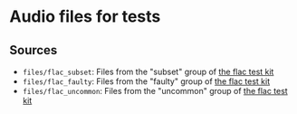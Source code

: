 # Audio files for tests

## Sources
 - `files/flac_subset`: Files from the "subset" group of [the flac test kit](https://github.com/ietf-wg-cellar/flac-test-files/tree/main)
 - `files/flac_faulty`: Files from the "faulty" group of [the flac test kit](https://github.com/ietf-wg-cellar/flac-test-files/tree/main)
 - `files/flac_uncommon`: Files from the "uncommon" group of [the flac test kit](https://github.com/ietf-wg-cellar/flac-test-files/tree/main)

